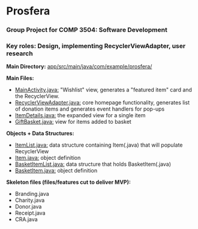 # Prosfera
### Group Project for COMP 3504: Software Development

### Key roles: Design, implementing RecyclerViewAdapter, user research


**Main Directory:** [app/src/main/java/com/example/prosfera/](https://github.com/pmassico/prosfera/tree/master/app/src/main/java/com/example/prosfera)

**Main Files:**
* [MainActivity.java:](https://github.com/pmassico/prosfera/blob/master/app/src/main/java/com/example/prosfera/MainActivity.java) "Wishlist" view, generates a "featured item" card and the RecyclerView.
* [RecyclerViewAdapter.java:](https://github.com/pmassico/prosfera/blob/master/app/src/main/java/com/example/prosfera/RecyclerViewAdapter.java) core homepage functionality, generates list of donation items and 
  generates event handlers for pop-ups
* [ItemDetails.java:](https://github.com/pmassico/prosfera/blob/master/app/src/main/java/com/example/prosfera/ItemDetails.java) the expanded view for a single item
* [GiftBasket.java:](https://github.com/pmassico/prosfera/blob/master/app/src/main/java/com/example/prosfera/GiftBasket.java) view for items added to basket

**Objects + Data Structures:**
* [ItemList.java:](https://github.com/pmassico/prosfera/blob/master/app/src/main/java/com/example/prosfera/ItemList.java) data structure containing Item(.java) that will populate RecyclerView
* [Item.java:](https://github.com/pmassico/prosfera/blob/master/app/src/main/java/com/example/prosfera/Item.java) object definition
* [BasketItemList.java:](https://github.com/pmassico/prosfera/blob/master/app/src/main/java/com/example/prosfera/BasketItemList.java) data structure that holds BasketItem(.java)
* [BasketItem.java:](https://github.com/pmassico/prosfera/blob/master/app/src/main/java/com/example/prosfera/BasketItem.java) object definition

**Skeleton files (files/features cut to deliver MVP):**
* Branding.java
* Charity.java
* Donor.java
* Receipt.java
* CRA.java

